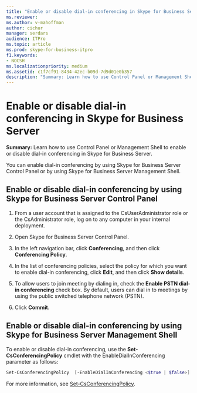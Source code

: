 ```yaml
---
title: "Enable or disable dial-in conferencing in Skype for Business Server"
ms.reviewer: 
ms.author: v-mahoffman
author: cichur
manager: serdars
audience: ITPro
ms.topic: article
ms.prod: skype-for-business-itpro
f1.keywords:
- NOCSH
ms.localizationpriority: medium
ms.assetid: c1f7cf91-8434-42ec-b09d-7d9d01e0b357
description: "Summary: Learn how to use Control Panel or Management Shell to enable or disable dial-in conferencing in Skype for Business Server."
---
```


# Enable or disable dial-in conferencing in Skype for Business Server
 
**Summary:** Learn how to use Control Panel or Management Shell to enable or disable dial-in conferencing in Skype for Business Server.
  
You can enable dial-in conferencing by using Skype for Business Server Control Panel or by using Skype for Business Server Management Shell.
  
## Enable or disable dial-in conferencing by using Skype for Business Server Control Panel

1. From a user account that is assigned to the CsUserAdministrator role or the CsAdministrator role, log on to any computer in your internal deployment.
    
2.  Open Skype for Business Server Control Panel.
    
3. In the left navigation bar, click **Conferencing**, and then click **Conferencing Policy**.
    
4. In the list of conferencing policies, select the policy for which you want to enable dial-in conferencing, click **Edit**, and then click **Show details**. 
    
5. To allow users to join meeting by dialing in, check the **Enable PSTN dial-in conferencing** check box. By default, users can dial in to meetings by using the public switched telephone network (PSTN).
    
6. Click **Commit**. 
    
## Enable or disable dial-in conferencing by using Skype for Business Server Management Shell

To enable or disable dial-in conferencing, use the **Set-CsConferencingPolicy** cmdlet with the EnableDialInConferencing parameter as follows:
  
```PowerShell
Set-CsConferencingPolicy  [-EnableDialInConferencing <$true | $false>] 
```

For more information, see [Set-CsConferencingPolicy](/powershell/module/skype/set-csconferencingpolicy?view=skype-ps).
